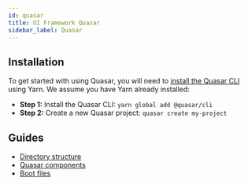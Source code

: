 ```yaml
---
id: quasar
title: UI Framework Quasar
sidebar_label: Quasar
---
```


## Installation
To get started with using Quasar, you will need to [install the Quasar CLI](https://quasar.dev/quasar-cli/installation) using Yarn. We assume you have Yarn already installed:
- **Step 1:** Install the Quasar CLI: ```yarn global add @quasar/cli```
- **Step 2:** Create a new Quasar project: ```quasar create my-project```

## Guides
- [Directory structure](https://quasar.dev/quasar-cli/directory-structure)
- [Quasar components](https://quasar.dev/vue-components/)
- [Boot files](https://quasar.dev/quasar-cli/boot-files)